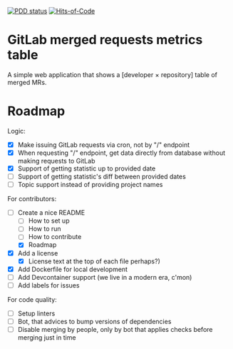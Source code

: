 <!--
SPDX-FileCopyrightText: 2025 Danila Gorelko <hello@danilax86.space>

SPDX-License-Identifier: MIT
-->

[![PDD status](https://www.0pdd.com/svg?name=danilax86/mr-metrics)](https://www.0pdd.com/p?name=danilax86/mr-metrics)
[![Hits-of-Code](https://hitsofcode.com/github/danilax86/mr-metrics?branch=main)](https://hitsofcode.com/github/danilax86/mr-metrics/view?branch=main)

# GitLab merged requests metrics table

A simple web application that shows a [developer × repository] table of merged MRs.

# Roadmap

Logic:

- [x] Make issuing GitLab requests via cron, not by "/" endpoint
- [x] When requesting "/" endpoint, get data directly from database without making requests to GitLab
- [x] Support of getting statistic up to provided date
- [ ] Support of getting statistic's diff between provided dates
- [ ] Topic support instead of providing project names

For contributors:

- [ ] Create a nice README
    - [ ] How to set up
    - [ ] How to run
    - [ ] How to contribute
    - [x] Roadmap
- [x] Add a license
    - [x] License text at the top of each file perhaps?)
- [x] Add Dockerfile for local development
- [ ] Add Devcontainer support (we live in a modern era, c'mon)
- [ ] Add labels for issues

For code quality:

- [ ] Setup linters
- [ ] Bot, that advices to bump versions of dependencies
- [ ] Disable merging by people, only by bot that applies checks before merging just in time
